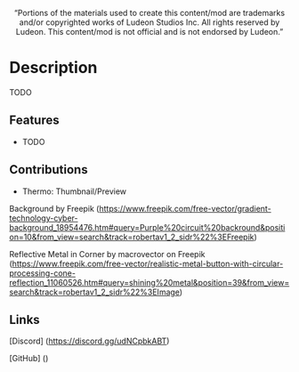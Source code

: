 <p align="center">
	“Portions of the materials used to create this content/mod are trademarks and/or copyrighted works of Ludeon Studios Inc. All rights reserved by Ludeon. This content/mod is not official and is not endorsed by Ludeon.”
</p>

# Description
TODO

## Features
* TODO

## Contributions
* Thermo: Thumbnail/Preview

Background by Freepik
(https://www.freepik.com/free-vector/gradient-technology-cyber-background_18954476.htm#query=Purple%20circuit%20backround&position=10&from_view=search&track=robertav1_2_sidr%22%3EFreepik)

Reflective Metal in Corner by macrovector on Freepik
(https://www.freepik.com/free-vector/realistic-metal-button-with-circular-processing-cone-reflection_11060526.htm#query=shining%20metal&position=39&from_view=search&track=robertav1_2_sidr%22%3EImage)

## Links
[Discord] (https://discord.gg/udNCpbkABT)

[GitHub] ()
